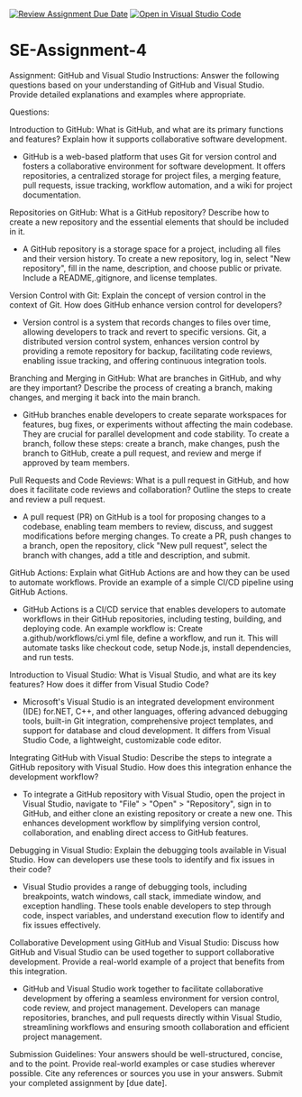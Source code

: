 [![Review Assignment Due Date](https://classroom.github.com/assets/deadline-readme-button-22041afd0340ce965d47ae6ef1cefeee28c7c493a6346c4f15d667ab976d596c.svg)](https://classroom.github.com/a/GvXCZgfk)
[![Open in Visual Studio Code](https://classroom.github.com/assets/open-in-vscode-2e0aaae1b6195c2367325f4f02e2d04e9abb55f0b24a779b69b11b9e10269abc.svg)](https://classroom.github.com/online_ide?assignment_repo_id=15392425&assignment_repo_type=AssignmentRepo)
# SE-Assignment-4
Assignment: GitHub and Visual Studio
Instructions:
Answer the following questions based on your understanding of GitHub and Visual Studio. Provide detailed explanations and examples where appropriate.

Questions:

Introduction to GitHub:
What is GitHub, and what are its primary functions and features? Explain how it supports collaborative software development.
- GitHub is a web-based platform that uses Git for version control and fosters a collaborative environment for software development. It offers repositories, a centralized storage for project files, a merging feature, pull requests, issue tracking, workflow automation, and a wiki for project documentation.

Repositories on GitHub:
What is a GitHub repository? Describe how to create a new repository and the essential elements that should be included in it.
- A GitHub repository is a storage space for a project, including all files and their version history. To create a new repository, log in, select "New repository", fill in the name, description, and choose public or private. Include a README,.gitignore, and license templates.


Version Control with Git:
Explain the concept of version control in the context of Git. How does GitHub enhance version control for developers?
- Version control is a system that records changes to files over time, allowing developers to track and revert to specific versions. Git, a distributed version control system, enhances version control by providing a remote repository for backup, facilitating code reviews, enabling issue tracking, and offering continuous integration tools.

Branching and Merging in GitHub:
What are branches in GitHub, and why are they important? Describe the process of creating a branch, making changes, and merging it back into the main branch.
- GitHub branches enable developers to create separate workspaces for features, bug fixes, or experiments without affecting the main codebase. They are crucial for parallel development and code stability. To create a branch, follow these steps: create a branch, make changes, push the branch to GitHub, create a pull request, and review and merge if approved by team members.

Pull Requests and Code Reviews:
What is a pull request in GitHub, and how does it facilitate code reviews and collaboration? Outline the steps to create and review a pull request.
- A pull request (PR) on GitHub is a tool for proposing changes to a codebase, enabling team members to review, discuss, and suggest modifications before merging changes. To create a PR, push changes to a branch, open the repository, click "New pull request", select the branch with changes, add a title and description, and submit.

GitHub Actions:
Explain what GitHub Actions are and how they can be used to automate workflows. Provide an example of a simple CI/CD pipeline using GitHub Actions.
- GitHub Actions is a CI/CD service that enables developers to automate workflows in their GitHub repositories, including testing, building, and deploying code. 
An example workflow is:
Create a.github/workflows/ci.yml file, define a workflow, and run it. This will automate tasks like checkout code, setup Node.js, install dependencies, and run tests.

Introduction to Visual Studio:
What is Visual Studio, and what are its key features? How does it differ from Visual Studio Code?
- Microsoft's Visual Studio is an integrated development environment (IDE) for.NET, C++, and other languages, offering advanced debugging tools, built-in Git integration, comprehensive project templates, and support for database and cloud development. It differs from Visual Studio Code, a lightweight, customizable code editor.

Integrating GitHub with Visual Studio:
Describe the steps to integrate a GitHub repository with Visual Studio. How does this integration enhance the development workflow?
- To integrate a GitHub repository with Visual Studio, open the project in Visual Studio, navigate to "File" > "Open" > "Repository", sign in to GitHub, and either clone an existing repository or create a new one. This enhances development workflow by simplifying version control, collaboration, and enabling direct access to GitHub features.

Debugging in Visual Studio:
Explain the debugging tools available in Visual Studio. How can developers use these tools to identify and fix issues in their code?
- Visual Studio provides a range of debugging tools, including breakpoints, watch windows, call stack, immediate window, and exception handling. These tools enable developers to step through code, inspect variables, and understand execution flow to identify and fix issues effectively.

Collaborative Development using GitHub and Visual Studio:
Discuss how GitHub and Visual Studio can be used together to support collaborative development. Provide a real-world example of a project that benefits from this integration.
- GitHub and Visual Studio work together to facilitate collaborative development by offering a seamless environment for version control, code review, and project management. Developers can manage repositories, branches, and pull requests directly within Visual Studio, streamlining workflows and ensuring smooth collaboration and efficient project management.

Submission Guidelines:
Your answers should be well-structured, concise, and to the point.
Provide real-world examples or case studies wherever possible.
Cite any references or sources you use in your answers.
Submit your completed assignment by [due date].
